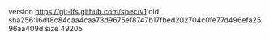 version https://git-lfs.github.com/spec/v1
oid sha256:16df8c84caa4caa73d9675ef8747b17fbed202704c0fe77d496efa2596aa409d
size 49205
